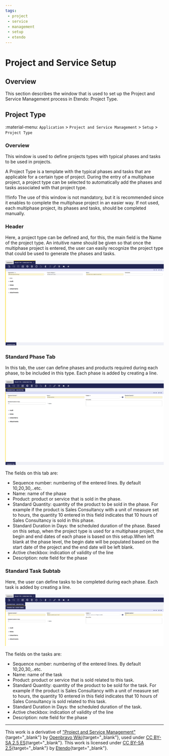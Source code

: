 ```yaml
---
tags: 
 - project
 - service
 - management
 - setup
 - etendo
---
```

# Project and Service Setup

## Overview

This section describes the window that is used to set up the Project and Service Management process in Etendo: Project Type.

## Project Type

:material-menu: `Application` > `Project and Service Management` > `Setup` > `Project Type`

### Overview

This window is used to define projects types with typical phases and tasks to be used in projects.

A Project Type is a template with the typical phases and tasks that are applicable for a certain type of project. During the entry of a multiphase project, a project type can be selected to automatically add the phases and tasks associated with that project type. 

!!!info 
    The use of this window is not mandatory, but it is recommended since it enables to complete the multiphase project in an easier way. If not used, each multiphase project, its phases and tasks, should be completed manually.

### Header

Here, a project type can be defined and, for this, the main field is the Name of the project type. An intuitive name should be given so that once the multiphase project is entered, the user can easily recognize the project type that could be used to generate the phases and tasks.

![](../../../../assets/user-guide/etendo-classic/basic-features/project-and-services-management/setup/project-type.png)

### Standard Phase Tab

In this tab, the user can define phases and products required during each phase, to be included in this type. Each phase is added by creating a line.

![](../../../../assets/user-guide/etendo-classic/basic-features/project-and-services-management/setup/standard-phase.png)

The fields on this tab are:

- Sequence number: numbering of the entered lines. By default 10,20,30,..etc.
- Name: name of the phase
- Product: product or service that is sold in the phase.
- Standard Quantity: quantity of the product to be sold in the phase. For example if the product is Sales Consultancy with a unit of measure set to hours, the quantity 10 entered in this field indicates that 10 hours of Sales Consultancy is sold in this phase.
- Standard Duration in Days: the scheduled duration of the phase. Based on this setup, when the project type is used for a multiphase project, the begin and end dates of each phase is based on this setup.When left blank at the phase level, the begin date will be populated based on the start date of the project and the end date will be left blank.
- Active checkbox: indication of validity of the line
- Description: note field for the phase


### Standard Task Subtab

Here, the user can define tasks to be completed during each phase. Each task is added by creating a line.

![](../../../../assets/user-guide/etendo-classic/basic-features/project-and-services-management/setup/standard-task.png)

The fields on the tasks are:

- Sequence number: numbering of the entered lines. By default 10,20,30,..etc.
- Name: name of the task
- Product: product or service that is sold related to this task.
- Standard Quantity: quantity of the product to be sold for the task. For example if the product is Sales Consultancy with a unit of measure set to hours, the quantity 10 entered in this field indicates that 10 hours of Sales Consultancy is sold related to this task.
- Standard Duration in Days: the scheduled duration of the task.
- Active checkbox: indication of validity of the line
- Description: note field for the phase

---

This work is a derivative of ["Project and Service Management"](https://wiki.openbravo.com/wiki/Project_and_Service_Management){target="\_blank"} by [Openbravo Wiki](http://wiki.openbravo.com/wiki/Welcome_to_Openbravo){target="\_blank"}, used under [CC BY-SA 2.5 ES](https://creativecommons.org/licenses/by-sa/2.5/es/){target="\_blank"}. This work is licensed under [CC BY-SA 2.5](https://creativecommons.org/licenses/by-sa/2.5/){target="\_blank"} by [Etendo](https://etendo.software){target="\_blank"}.